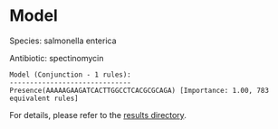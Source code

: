 
# Model

Species: salmonella enterica

Antibiotic: spectinomycin

```
Model (Conjunction - 1 rules):
------------------------------
Presence(AAAAAGAAGATCACTTGGCCTCACGCGCAGA) [Importance: 1.00, 783 equivalent rules]

```

For details, please refer to the [results directory](../../../../../results/scm_b/salmonella+enterica/spectinomycin/repeat_4/).


